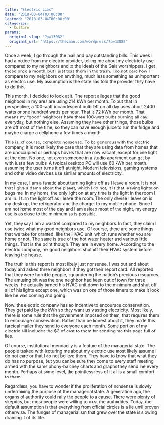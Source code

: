```yaml
---
title: "Electric Lies"
date: "2018-03-04T00:00:00"
lastmod: "2018-03-04T00:00:00"
categories:
  - Culture
params:
  original_slug: "?p=13082"
  original_url: "https://thezman.com/wordpress/?p=13082"
---
```


Once a week, I go through the mail and pay outstanding bills. This week
I had a notice from my electric provider, telling me about my
electricity use compared to my neighbors and to the ideals of the Gaia
worshippers. I get these once a month, but I just toss them in the
trash. I do not care how I compare to my neighbors on anything, much
less something as unimportant as electric use. My assumption is the
state has told the provider they have to do this.

This month, I decided to look at it. The report alleges that the good
neighbors in my area are using 214 kWh per month. To put that in
perspective, a 100-watt incandescent bulb left on all day uses about
2400 watts or one hundred watts per hour. That is 72 kWh per month. That
means my “good” neighbors have three 100-watt bulbs burning all day
everyday, but nothing else. Assuming they have other things, those bulbs
are off most of the time, so they can have enough juice to run the
fridge and maybe charge a cellphone a few times a month.

This is, of course, complete nonsense. To be generous with the electric
company, it is most likely the case that they are using data from homes
that are unoccupied or perhaps hovels that are now vacant, except for
one light at the door. No one, not even someone in a studio apartment
can get by with just a few bulbs. A typical desktop PC will use 60 kWh
per month, assuming the user turns it off at night. Modern televisions,
gaming systems and other video devices use similar amounts of
electricity.

In my case, I am a fanatic about turning lights off as I leave a room.
It is not that I give a damn about the planet, which I do not, it is
that leaving lights on bugs me. In my home, the only light on at any
time is the light in the room I am in. I turn the light off as I leave
the room. The only devise I leave on is my desktop, the refrigerator and
the charger to my mobile phone. Since I am not home most of the day and
I am asleep most of the night, my energy use is as close to the minimum
as is possible.

Yet, they say I am a wastrel compared to my neighbors. In fact, they
claim I use twice what my good neighbors use. Of course, there are some
things that we take for granted, like the HVAC unit, which runs whether
you are home or not. The same is true of the hot water heater and
various little things. That is the point though. They are in every home.
According to the electric company, my good neighbors shut off their HVAC
system before leaving the house.

The truth is this report is most likely just nonsense. I was out and
about today and asked three neighbors if they got their report card. All
reported that they were horrible people, squandering the nation’s
precious resources. The amusing bit was the one neighbor had been out of
town for three weeks. He actually turned his HVAC unit down to the
minimum and shut off all of his lights except one, which was on one of
those timers to make it look like he was coming and going.

Now, the electric company has no incentive to encourage conservation.
They get paid by the kWh so they want us wasting electricity. Most
likely, there is some rule that the government imposed on them, that
requires them to encourage conservation. Rather than be honest about it,
they made this farcical mailer they send to everyone each month. Some
portion of my electric bill includes the $3 of cost to them for sending
me this page full of lies.

Of course, institutional mendacity is a feature of the managerial state.
The people tasked with lecturing me about my electric use most likely
assume I do not care or that I do not believe them. They have to know
that what they do has no purpose, but you can be sure they come to every
staff meeting armed with the same phony-baloney charts and graphs they
send me every month. Perhaps at some level, the pointlessness of it all
is a small comfort to them.

Regardless, you have to wonder if the proliferation of nonsense is
slowly undermining the purpose of the managerial state. A generation
ago, the organs of authority could rally the people to a cause. There
were plenty of skeptics, but most people were willing to trust the
authorities. Today, the default assumption is that everything from
official circles is a lie until proven otherwise. The fungus of
managerialism that grew over the state is slowing draining it of its
life.
